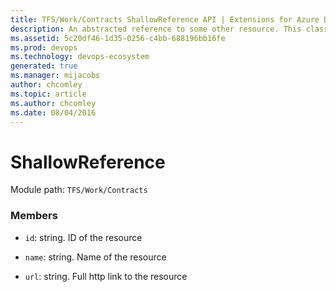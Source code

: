 ```yaml
---
title: TFS/Work/Contracts ShallowReference API | Extensions for Azure DevOps Services
description: An abstracted reference to some other resource. This class is used to provide the board data contracts with a uniform way to reference other resources in a way that provides easy traversal through links.
ms.assetid: 5c20df46-1d35-0256-c4bb-688196bb16fe
ms.prod: devops
ms.technology: devops-ecosystem
generated: true
ms.manager: mijacobs
author: chcomley
ms.topic: article
ms.author: chcomley
ms.date: 08/04/2016
---
```


# ShallowReference

Module path: `TFS/Work/Contracts`


### Members

* `id`: string. ID of the resource

* `name`: string. Name of the resource

* `url`: string. Full http link to the resource

